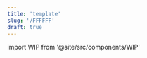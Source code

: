 ```yaml
---
title: 'template'
slug: '/FFFFFF'
draft: true
---
```


import WIP from '@site/src/components/WIP'

<WIP state="translating" />